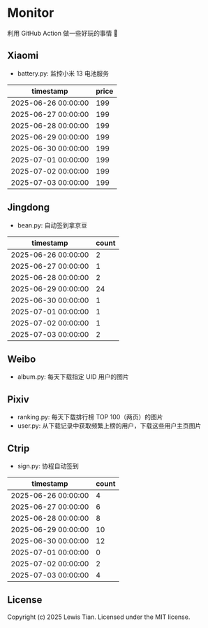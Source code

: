# Monitor

利用 GitHub Action 做一些好玩的事情 🤣

## Xiaomi

- battery.py: 监控小米 13 电池服务

<!-- xiaomi13battery-start -->

| timestamp | price |
| --- | --- |
| 2025-06-26 00:00:00 | 199 |
| 2025-06-27 00:00:00 | 199 |
| 2025-06-28 00:00:00 | 199 |
| 2025-06-29 00:00:00 | 199 |
| 2025-06-30 00:00:00 | 199 |
| 2025-07-01 00:00:00 | 199 |
| 2025-07-02 00:00:00 | 199 |
| 2025-07-03 00:00:00 | 199 |

<!-- xiaomi13battery-end -->

## Jingdong

- bean.py: 自动签到拿京豆

<!-- jingdongbean-start -->

| timestamp | count |
| --- | --- |
| 2025-06-26 00:00:00 | 2 |
| 2025-06-27 00:00:00 | 1 |
| 2025-06-28 00:00:00 | 2 |
| 2025-06-29 00:00:00 | 24 |
| 2025-06-30 00:00:00 | 1 |
| 2025-07-01 00:00:00 | 1 |
| 2025-07-02 00:00:00 | 1 |
| 2025-07-03 00:00:00 | 2 |

<!-- jingdongbean-end -->

## Weibo

- album.py: 每天下载指定 UID 用户的图片

## Pixiv

- ranking.py: 每天下载排行榜 TOP 100（两页）的图片
- user.py: 从下载记录中获取频繁上榜的用户，下载这些用户主页图片

## Ctrip

- sign.py: 协程自动签到

<!-- ctrip_sign-start -->

| timestamp | count |
| --- | --- |
| 2025-06-26 00:00:00 | 4 |
| 2025-06-27 00:00:00 | 6 |
| 2025-06-28 00:00:00 | 8 |
| 2025-06-29 00:00:00 | 10 |
| 2025-06-30 00:00:00 | 12 |
| 2025-07-01 00:00:00 | 0 |
| 2025-07-02 00:00:00 | 2 |
| 2025-07-03 00:00:00 | 4 |

<!-- ctrip_sign-end -->

## License

Copyright (c) 2025 Lewis Tian. Licensed under the MIT license.
